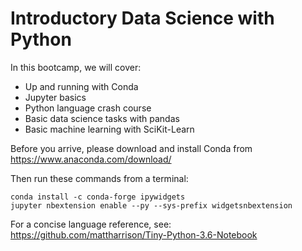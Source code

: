 # Introductory Data Science with Python

In this bootcamp, we will cover:

- Up and running with Conda
- Jupyter basics
- Python language crash course
- Basic data science tasks with pandas
- Basic machine learning with SciKit-Learn

Before you arrive, please download and install Conda from https://www.anaconda.com/download/ 

Then run these commands from a terminal:

    conda install -c conda-forge ipywidgets
    jupyter nbextension enable --py --sys-prefix widgetsnbextension

For a concise language reference, see: https://github.com/mattharrison/Tiny-Python-3.6-Notebook

